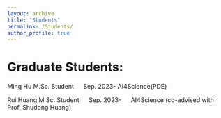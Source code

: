 ```yaml
---
layout: archive
title: "Students"
permalink: /Students/
author_profile: true
---
```

Graduate Students:
=======
Ming Hu    M.Sc. Student   Sep. 2023-   AI4Science(PDE)

Rui Huang  M.Sc. Student   Sep. 2023-   AI4Science (co-advised with Prof. Shudong Huang) 
